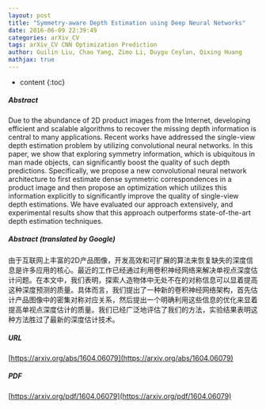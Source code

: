 ```yaml
---
layout: post
title: "Symmetry-aware Depth Estimation using Deep Neural Networks"
date: 2016-06-09 22:39:49
categories: arXiv_CV
tags: arXiv_CV CNN Optimization Prediction
author: Guilin Liu, Chao Yang, Zimo Li, Duygu Ceylan, Qixing Huang
mathjax: true
---
```


* content
{:toc}

##### Abstract
Due to the abundance of 2D product images from the Internet, developing efficient and scalable algorithms to recover the missing depth information is central to many applications. Recent works have addressed the single-view depth estimation problem by utilizing convolutional neural networks. In this paper, we show that exploring symmetry information, which is ubiquitous in man made objects, can significantly boost the quality of such depth predictions. Specifically, we propose a new convolutional neural network architecture to first estimate dense symmetric correspondences in a product image and then propose an optimization which utilizes this information explicitly to significantly improve the quality of single-view depth estimations. We have evaluated our approach extensively, and experimental results show that this approach outperforms state-of-the-art depth estimation techniques.

##### Abstract (translated by Google)
由于互联网上丰富的2D产品图像，开发高效和可扩展的算法来恢复缺失的深度信息是许多应用的核心。最近的工作已经通过利用卷积神经网络来解决单视点深度估计问题。在本文中，我们表明，探索人造物体中无处不在的对称信息可以显着提高这种深度预测的质量。具体而言，我们提出了一种新的卷积神经网络架构，首先估计产品图像中的密集对称对应关系，然后提出一个明确利用这些信息的优化来显着提高单视点深度估计的质量。我们已经广泛地评估了我们的方法，实验结果表明这种方法胜过了最新的深度估计技术。

##### URL
[https://arxiv.org/abs/1604.06079](https://arxiv.org/abs/1604.06079)

##### PDF
[https://arxiv.org/pdf/1604.06079](https://arxiv.org/pdf/1604.06079)

